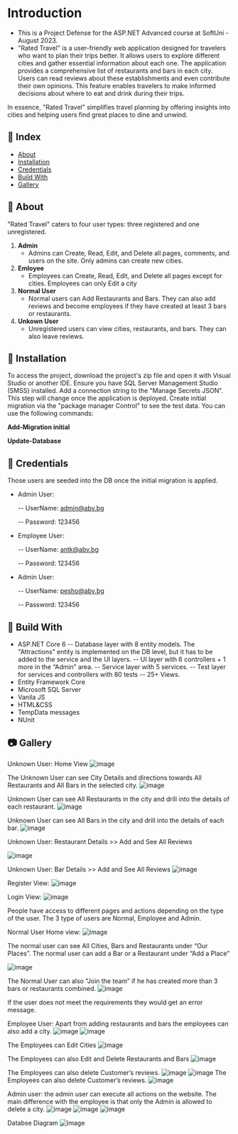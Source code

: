 # Introduction
- This is a Project Defense for the ASP.NET Advanced course at SoftUni - August 2023.
- "Rated Travel" is a user-friendly web application designed for travelers who want to plan their trips better. It allows users to explore different cities and gather essential information about each one. The application provides a comprehensive list of restaurants and bars in each city. Users can read reviews about these establishments and even contribute their own opinions. This feature enables travelers to make informed decisions about where to eat and drink during their trips.

In essence, "Rated Travel" simplifies travel planning by offering insights into cities and helping users find great places to dine and unwind.


## :ledger: Index

- [About](#beginner-about)
- [Installation](#electric_plug-installation)
- [Credentials](#key-credentials)
- [Build With](#hammer-build-with)
- [Gallery](#camera-gallery)


##  :beginner: About
"Rated Travel" caters to four user types: three registered and one unregistered.

1. **Admin**
    - Admins can Create, Read, Edit, and Delete all pages, comments, and users on the site. Only admins can create new cities.
2. **Emloyee**
    - Employees can Create, Read, Edit, and Delete all pages except for cities. Employees can only Edit a city
3. **Normal User**
    - Normal users can Add Restaurants and Bars. They can also add reviews and become employees if they have created at least 3 bars or restaurants.
4. **Unkown User**
    - Unregistered users can view cities, restaurants, and bars. They can also leave reviews.

##  :electric_plug: Installation
To access the project, download the project's zip file and open it with Visual Studio or another IDE. Ensure you have SQL Server Management Studio (SMSS) installed. Add a connection string to the "Manage Secrets JSON". This step will change once the application is deployed. Create initial migration via the "package manager Control" to see the test data. 
You can use the following commands:

**Add-Migration initial**

**Update-Database**

##  :key: Credentials
Those users are seeded into the DB once the initial migration is applied. 
 - Admin User:

   -- UserName: admin@abv.bg
   
   -- Password: 123456
   
- Employee User:

   -- UserName: antk@abv.bg
  
   -- Password: 123456
  
- Admin User:

   -- UserName: pesho@abv.bg
  
   -- Password: 123456

## :hammer: Build With
- ASP.NET Core 6
  -- Database layer with 8 entity models. The "Attractions" entity is implemented on the DB level, but it has to be added to the service and the UI layers.
  -- UI layer with 6 controllers + 1 more in the “Admin” area.
  -- Service layer with 5 services.
  -- Test layer for services and controllers with 80 tests
  -- 25+ Views.
- Entity Framework Core
- Microsoft SQL Server
- Vanila JS
- HTML&CSS
- TempData messages
- NUnit  

##  :camera: Gallery
Unknown User:  Home View
![image](https://github.com/aTsekov/RatedTravel-WebApp/assets/102099768/e6c34927-1669-4d63-b294-ce85094e1f95)

The Unknown User  can see City Details and directions towards All Restaurants and All Bars in the selected city.
![image](https://github.com/aTsekov/RatedTravel-WebApp/assets/102099768/a1090b1b-b36e-45e3-b88a-e3b5925fc048)

Unknown User can see All Restaurants in the city and drill into the details of each restaurant. 
![image](https://github.com/aTsekov/RatedTravel-WebApp/assets/102099768/f7053199-968a-4f23-83a5-ccadd4b7ddfd)

Unknown User can see All Bars in the city and drill into the details of each bar. 
![image](https://github.com/aTsekov/RatedTravel-WebApp/assets/102099768/07f0ca21-d4ff-4502-ada5-d049a01e4a47)

Unknown User: Restaurant Details >> Add and See All Reviews

![image](https://github.com/aTsekov/RatedTravel-WebApp/assets/102099768/24b002b4-9868-4723-b3f9-513b806ad558)

Unknown User: Bar Details >> Add and See All Reviews
![image](https://github.com/aTsekov/RatedTravel-WebApp/assets/102099768/0314e6ea-c803-46b0-bdf8-1a1bbb668cbc)

Register View: 
![image](https://github.com/aTsekov/RatedTravel-WebApp/assets/102099768/5f1b6f95-263d-4574-9df6-90ff3261b6b7)

Login View:
![image](https://github.com/aTsekov/RatedTravel-WebApp/assets/102099768/23a4bf59-1078-4ab1-b667-7d90549e2850)

People have access to different pages and actions depending on the type of the user. 
The 3 type of users are Normal, Employee and Admin. 

Normal User Home view: 
![image](https://github.com/aTsekov/RatedTravel-WebApp/assets/102099768/4be11a8c-c625-4d23-b7fb-e985f550b4a9)

The normal user can see All Cities, Bars and Restaurants under “Our Places”. 
The normal user can add a Bar or a Restaurant under “Add a Place” 

![image](https://github.com/aTsekov/RatedTravel-WebApp/assets/102099768/80b1cf60-88d3-4a79-ae13-4feed623c7a3)



The Normal User can also “Join the team” if he has created more than 3 bars or restaurants combined.
![image](https://github.com/aTsekov/RatedTravel-WebApp/assets/102099768/f9bd284b-fe67-498f-8ebf-22e5b0e0ee8f)

If the user does not meet the requirements they would get an error message. 

Employee User: Apart from adding restaurants and bars the employees can also add a city. 
![image](https://github.com/aTsekov/RatedTravel-WebApp/assets/102099768/3860d8b4-970b-4a5f-95c1-4c08cdf13e70)
![image](https://github.com/aTsekov/RatedTravel-WebApp/assets/102099768/48721b8c-0ffc-484d-a3b0-df3144e1256f)

The Employees can Edit Cities
![image](https://github.com/aTsekov/RatedTravel-WebApp/assets/102099768/aca3c7f7-c571-463c-83d5-200914f4ef12)


The Employees can also Edit and Delete Restaurants and Bars
![image](https://github.com/aTsekov/RatedTravel-WebApp/assets/102099768/bff2de6a-7fcb-4f24-9656-a1b6d3f339cd)

The Employees can also delete Customer’s reviews. 
![image](https://github.com/aTsekov/RatedTravel-WebApp/assets/102099768/fff13957-6d13-40ab-9ed9-b3fdf50bfbbb)
![image](https://github.com/aTsekov/RatedTravel-WebApp/assets/102099768/bb823d6c-1cd4-4c50-9389-f0c3b16c8a09)
The Employees can also delete Customer’s reviews. 
![image](https://github.com/aTsekov/RatedTravel-WebApp/assets/102099768/dd3272dc-cdf7-4efb-ba5f-1b34f0e2863c)

Admin user: the admin user can execute all actions on the website. The main difference with the employee is that only the Admin is allowed to delete a city.
![image](https://github.com/aTsekov/RatedTravel-WebApp/assets/102099768/ebe18182-55ce-49dc-b2f0-f122590af102)
![image](https://github.com/aTsekov/RatedTravel-WebApp/assets/102099768/ea1f8672-bbbf-4a83-a856-90757cf112b7)
![image](https://github.com/aTsekov/RatedTravel-WebApp/assets/102099768/d36bfafb-d1f2-48fa-aa1c-6f988df82c94)

Databse Diagram 
![image](https://github.com/aTsekov/RatedTravel-WebApp/assets/102099768/fa997544-d021-4799-89cb-8cc26b5bb775)
